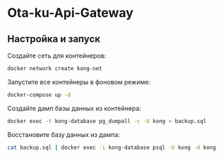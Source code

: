 # Ota-ku-Api-Gateway

## Настройка и запуск

Создайте сеть для контейнеров:
```bash
docker network create kong-net
```

Запустите все контейнеры в фоновом режиме:
```bash
docker-compose up -d
```

Создайте дамп базы данных из контейнера:
```bash
docker exec -t kong-database pg_dumpall -c -U kong > backup.sql
```

Восстановите базу данных из дампа:
```bash
cat backup.sql | docker exec -i kong-database psql -U kong -d kong
```